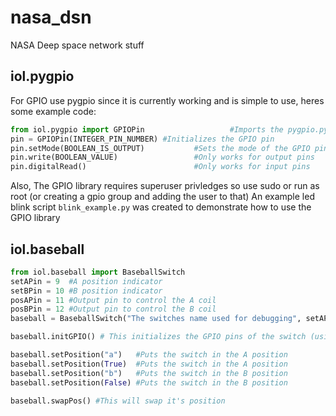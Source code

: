 # nasa_dsn
NASA Deep space network stuff
## iol.pygpio
For GPIO use pygpio since it is currently working and is simple to use, heres some example code:
``` python
from iol.pygpio import GPIOPin                   #Imports the pygpio.py file, make sure it is in the same directory as your script!
pin = GPIOPin(INTEGER_PIN_NUMBER) #Initializes the GPIO pin
pin.setMode(BOOLEAN_IS_OUTPUT)           #Sets the mode of the GPIO pin, False for input, True for output
pin.write(BOOLEAN_VALUE)                 #Only works for output pins
pin.digitalRead()                        #Only works for input pins
```
Also, The GPIO library requires superuser privledges so use sudo or run as root (or creating a gpio group and adding the user to that)
An example led blink script `blink_example.py` was created to demonstrate how to use the GPIO library
## iol.baseball
``` python
from iol.baseball import BaseballSwitch
setAPin = 9  #A position indicator
setBPin = 10 #B position indicator
posAPin = 11 #Output pin to control the A coil
posBPin = 12 #Output pin to control the B coil
baseball = BaseballSwitch("The switches name used for debugging", setAPin, setBPin, posAPin, posBPin) #Initialize the switch

baseball.initGPIO() # This initializes the GPIO pins of the switch (using iol.pygpio)

baseball.setPosition("a")   #Puts the switch in the A position
baseball.setPosition(True)  #Puts the switch in the A position
baseball.setPosition("b")   #Puts the switch in the B position
baseball.setPosition(False) #Puts the switch in the B position

baseball.swapPos() #This will swap it's position
```
